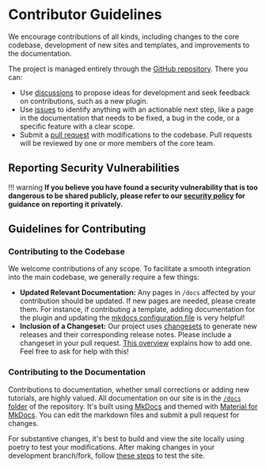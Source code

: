 # Contributor Guidelines

We encourage contributions of all kinds, including changes to the core codebase, development of new sites and templates, and improvements to the documentation.

The project is managed entirely through the [GitHub repository](https://github.com/pushkin-consortium/pushkin). There you can:

* Use [discussions](https://github.com/pushkin-consortium/pushkin/discussions) to propose ideas for development and seek feedback on contributions, such as a new plugin.
* Use [issues](https://github.com/pushkin-consortium/pushkin/issues) to identify anything with an actionable next step, like a page in the documentation that needs to be fixed, a bug in the code, or a specific feature with a clear scope.
* Submit a [pull request](https://github.com/pushkin-consortium/pushkin/pulls) with modifications to the codebase. Pull requests will be reviewed by one or more members of the core team.

## Reporting Security Vulnerabilities

!!! warning
    **If you believe you have found a security vulnerability that is too dangerous to be shared publicly, please refer to our [security policy](./security.md) for guidance on reporting it privately.**
    
## Guidelines for Contributing

### Contributing to the Codebase

We welcome contributions of any scope. To facilitate a smooth integration into the main codebase, we generally require a few things:

* **Updated Relevant Documentation:** Any pages in `/docs` affected by your contribution should be updated. If new pages are needed, please create them. For instance, if contributing a template, adding documentation for the plugin and updating the [mkdocs configuration file](https://github.com/pushkin-consortium/pushkin/blob/main/mkdocs.yml) is very helpful!
* **Inclusion of a Changeset:** Our project uses [changesets](https://github.com/atlassian/changesets/blob/main/docs/adding-a-changeset.md) to generate new releases and their corresponding release notes. Please include a changeset in your pull request. [This overview](https://github.com/atlassian/changesets/blob/main/docs/adding-a-changeset.md) explains how to add one. Feel free to ask for help with this!

### Contributing to the Documentation

Contributions to documentation, whether small corrections or adding new tutorials, are highly valued. All documentation on our site is in the [`/docs` folder](https://github.com/pushkin-consortium/pushkin/blob/main/docs) of the repository. It's built using [MkDocs](https://www.mkdocs.org/) and themed with [Material for MkDocs](https://squidfunk.github.io/mkdocs-material/). You can edit the markdown files and submit a pull request for changes.

For substantive changes, it's best to build and view the site locally using poetry to test your modifications. After making changes in your development branch/fork, follow [these steps](./documentation.md) to test the site.

